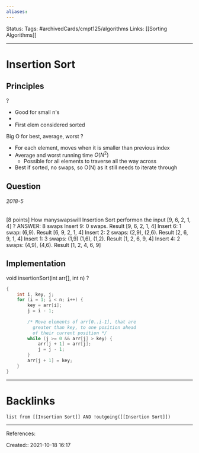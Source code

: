 ```yaml
---
aliases:
---
```

Status:
Tags: #archivedCards/cmpt125/algorithms
Links: [[Sorting Algorithms]]
___

# Insertion Sort

## Principles
?
- Good for small n's
- 
- First elem considered sorted

Big O for best, average, worst
?

- For each element, moves when it is smaller than previous index
- Average and worst running time $O(N^2)$
	- Possible for all elements to traverse all the way across
- Best if sorted, no swaps, so O(N) as it still needs to iterate through
<!--SR:!2021-12-17,2,172-->

###
## Question

###### 2018-5
[8 points] How manyswapswill Insertion Sort performon the input [9, 6, 2, 1, 4]
?
ANSWER: 8 swaps
Insert 9: 0 swaps. Result [9, 6, 2, 1, 4]
Insert 6: 1 swap: (6,9). Result [6, 9, 2, 1, 4]
Insert 2: 2 swaps: (2,9), (2,6). Result [2, 6, 9, 1, 4]
Insert 1: 3 swaps: (1,9) (1,6), (1,2). Result [1, 2, 6, 9, 4]
Insert 4: 2 swaps: (4,9), (4,6). Result [1, 2, 4, 6, 9]
<!--SR:!2021-12-16,2,170-->

## Implementation
 void insertionSort(int arr[], int n)
?
```c
{
    int i, key, j;
    for (i = 1; i < n; i++) {
        key = arr[i];
        j = i - 1;
 
        /* Move elements of arr[0..i-1], that are
          greater than key, to one position ahead
          of their current position */
        while (j >= 0 && arr[j] > key) {
            arr[j + 1] = arr[j];
            j = j - 1;
        }
        arr[j + 1] = key;
    }
}
```
___
<!--SR:!2021-12-17,2,172-->

# Backlinks
```dataview
list from [[Insertion Sort]] AND !outgoing([[Insertion Sort]])
```
___
References:

Created:: 2021-10-18 16:17
